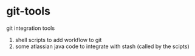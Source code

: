 # git-tools
git integration tools

1. shell scripts to add workflow to git
2. some atlassian java code to integrate with stash (called by the scipts)
